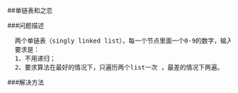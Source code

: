 ##单链表和之恋

###问题描述
<pre>
  两个单链表（singly linked list），每一个节点里面一个0-9的数字，输入就相当于两个大数了。然后返回这两个数的和（一个新list）。这两个输入的list长度相等。
  要求是：
  1、不用递归；
  2、要求算法在最好的情况下，只遍历两个list一次 ，最差的情况下两遍。</pre>


###解决方法
<pre>

</pre>
